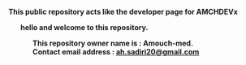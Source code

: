  <b>This public repository acts like the developer page for AMCHDEVx<b>

 <ul>hello and welcome to this repository.<ul>
 
 This repository owner name is : Amouch-med.<br>
 Contact email address : ah.sadiri20@gmail.com
